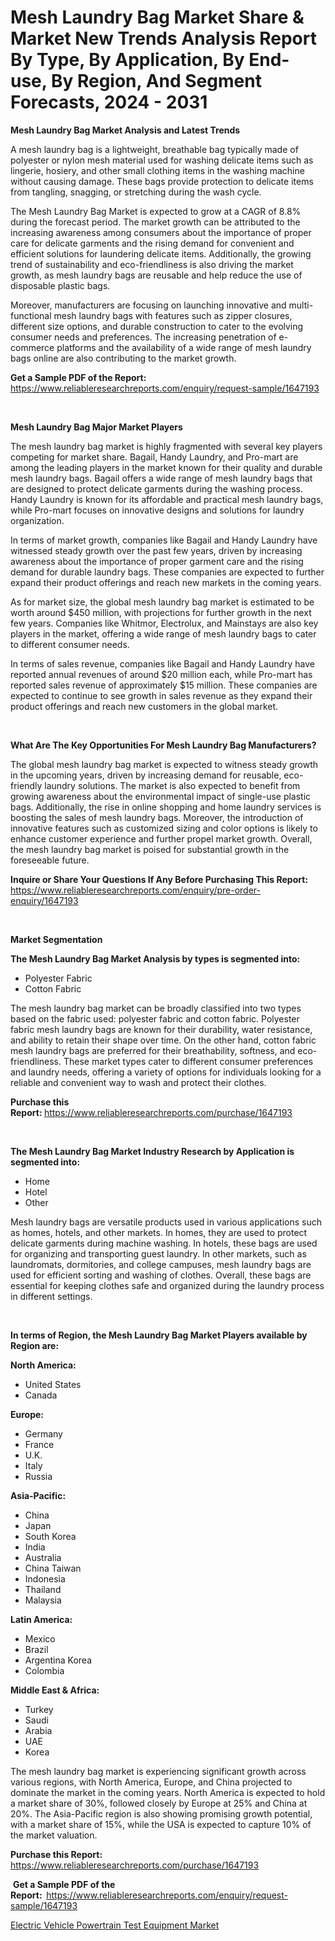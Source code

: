 <p><h1>Mesh Laundry Bag Market Share & Market New Trends Analysis Report By Type, By Application, By End-use, By Region, And Segment Forecasts, 2024 - 2031</h1></p><p><strong>Mesh Laundry Bag Market Analysis and Latest Trends</strong></p>
<p><p>A mesh laundry bag is a lightweight, breathable bag typically made of polyester or nylon mesh material used for washing delicate items such as lingerie, hosiery, and other small clothing items in the washing machine without causing damage. These bags provide protection to delicate items from tangling, snagging, or stretching during the wash cycle.</p><p>The Mesh Laundry Bag Market is expected to grow at a CAGR of 8.8% during the forecast period. The market growth can be attributed to the increasing awareness among consumers about the importance of proper care for delicate garments and the rising demand for convenient and efficient solutions for laundering delicate items. Additionally, the growing trend of sustainability and eco-friendliness is also driving the market growth, as mesh laundry bags are reusable and help reduce the use of disposable plastic bags.</p><p>Moreover, manufacturers are focusing on launching innovative and multi-functional mesh laundry bags with features such as zipper closures, different size options, and durable construction to cater to the evolving consumer needs and preferences. The increasing penetration of e-commerce platforms and the availability of a wide range of mesh laundry bags online are also contributing to the market growth.</p></p>
<p><strong>Get a Sample PDF of the Report:&nbsp;</strong> <a href="https://www.reliableresearchreports.com/enquiry/request-sample/1647193">https://www.reliableresearchreports.com/enquiry/request-sample/1647193</a></p>
<p>&nbsp;</p>
<p><strong>Mesh Laundry Bag Major Market Players</strong></p>
<p><p>The mesh laundry bag market is highly fragmented with several key players competing for market share. Bagail, Handy Laundry, and Pro-mart are among the leading players in the market known for their quality and durable mesh laundry bags. Bagail offers a wide range of mesh laundry bags that are designed to protect delicate garments during the washing process. Handy Laundry is known for its affordable and practical mesh laundry bags, while Pro-mart focuses on innovative designs and solutions for laundry organization.</p><p>In terms of market growth, companies like Bagail and Handy Laundry have witnessed steady growth over the past few years, driven by increasing awareness about the importance of proper garment care and the rising demand for durable laundry bags. These companies are expected to further expand their product offerings and reach new markets in the coming years.</p><p>As for market size, the global mesh laundry bag market is estimated to be worth around $450 million, with projections for further growth in the next few years. Companies like Whitmor, Electrolux, and Mainstays are also key players in the market, offering a wide range of mesh laundry bags to cater to different consumer needs.</p><p>In terms of sales revenue, companies like Bagail and Handy Laundry have reported annual revenues of around $20 million each, while Pro-mart has reported sales revenue of approximately $15 million. These companies are expected to continue to see growth in sales revenue as they expand their product offerings and reach new customers in the global market.</p></p>
<p>&nbsp;</p>
<p><strong>What Are The Key Opportunities For Mesh Laundry Bag Manufacturers?</strong></p>
<p><p>The global mesh laundry bag market is expected to witness steady growth in the upcoming years, driven by increasing demand for reusable, eco-friendly laundry solutions. The market is also expected to benefit from growing awareness about the environmental impact of single-use plastic bags. Additionally, the rise in online shopping and home laundry services is boosting the sales of mesh laundry bags. Moreover, the introduction of innovative features such as customized sizing and color options is likely to enhance customer experience and further propel market growth. Overall, the mesh laundry bag market is poised for substantial growth in the foreseeable future.</p></p>
<p><strong>Inquire or Share Your Questions If Any Before Purchasing This Report:</strong> <a href="https://www.reliableresearchreports.com/enquiry/pre-order-enquiry/1647193">https://www.reliableresearchreports.com/enquiry/pre-order-enquiry/1647193</a></p>
<p>&nbsp;</p>
<p><strong>Market Segmentation</strong></p>
<p><strong>The Mesh Laundry Bag Market Analysis by types is segmented into:</strong></p>
<p><ul><li>Polyester Fabric</li><li>Cotton Fabric</li></ul></p>
<p><p>The mesh laundry bag market can be broadly classified into two types based on the fabric used: polyester fabric and cotton fabric. Polyester fabric mesh laundry bags are known for their durability, water resistance, and ability to retain their shape over time. On the other hand, cotton fabric mesh laundry bags are preferred for their breathability, softness, and eco-friendliness. These market types cater to different consumer preferences and laundry needs, offering a variety of options for individuals looking for a reliable and convenient way to wash and protect their clothes.</p></p>
<p><strong>Purchase this Report:&nbsp;</strong><a href="https://www.reliableresearchreports.com/purchase/1647193">https://www.reliableresearchreports.com/purchase/1647193</a></p>
<p>&nbsp;</p>
<p><strong>The Mesh Laundry Bag Market Industry Research by Application is segmented into:</strong></p>
<p><ul><li>Home</li><li>Hotel</li><li>Other</li></ul></p>
<p><p>Mesh laundry bags are versatile products used in various applications such as homes, hotels, and other markets. In homes, they are used to protect delicate garments during machine washing. In hotels, these bags are used for organizing and transporting guest laundry. In other markets, such as laundromats, dormitories, and college campuses, mesh laundry bags are used for efficient sorting and washing of clothes. Overall, these bags are essential for keeping clothes safe and organized during the laundry process in different settings.</p></p>
<p>&nbsp;</p>
<p><strong>In terms of Region, the Mesh Laundry Bag Market Players available by Region are:</strong></p>
<p>
    <p> <strong> North America: </strong>
        <ul>
            <li>United States</li>
            <li>Canada</li>
        </ul>
        </p> 
    <p> <strong> Europe: </strong>
        <ul>
            <li>Germany</li>
            <li>France</li>
            <li>U.K.</li>
            <li>Italy</li>
            <li>Russia</li>
        </ul>
        </p> 
    <p> <strong> Asia-Pacific: </strong>
        <ul>
            <li>China</li>
            <li>Japan</li>
            <li>South Korea</li>
            <li>India</li>
            <li>Australia</li>
            <li>China Taiwan</li>
            <li>Indonesia</li>
            <li>Thailand</li>
            <li>Malaysia</li>
        </ul>
        </p> 
    <p> <strong> Latin America: </strong>
        <ul>
            <li>Mexico</li>
            <li>Brazil</li>
            <li>Argentina Korea</li>
            <li>Colombia</li>
        </ul>
        </p> 
    <p> <strong> Middle East & Africa: </strong>
        <ul>
            <li>Turkey</li>
            <li>Saudi</li>
            <li>Arabia</li>
            <li>UAE</li>
            <li>Korea</li>
        </ul>
    </p>
    </p>
<p><p>The mesh laundry bag market is experiencing significant growth across various regions, with North America, Europe, and China projected to dominate the market in the coming years. North America is expected to hold a market share of 30%, followed closely by Europe at 25% and China at 20%. The Asia-Pacific region is also showing promising growth potential, with a market share of 15%, while the USA is expected to capture 10% of the market valuation.</p></p>
<p><strong>Purchase this Report: </strong><a href="https://www.reliableresearchreports.com/purchase/1647193">https://www.reliableresearchreports.com/purchase/1647193</a></p>
<p>&nbsp;<strong>Get a Sample PDF of the Report:&nbsp;&nbsp;</strong><a href="https://www.reliableresearchreports.com/enquiry/request-sample/1647193">https://www.reliableresearchreports.com/enquiry/request-sample/1647193</a></p>
<p><strong></strong></p>
<p><p><a href="https://eight-handstand-8fb.notion.site/Electric-Vehicle-Powertrain-Test-Equipment-Market-Provides-a-Comprehensive-Analysis-Including-a-Macr-52ef0bd2702f44e5b7868e4f3f0caf15">Electric Vehicle Powertrain Test Equipment Market</a></p></p>